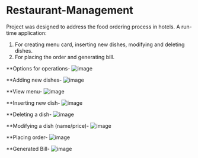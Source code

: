 # Restaurant-Management
Project was designed to address the food ordering process in hotels.
 A run-time application:
  1. For creating menu card, inserting new dishes, modifying and deleting dishes.
  2. For placing the order and generating bill.

**Options for operations-
![image](https://github.com/ishita0302/Restaurant-Management/assets/114524123/20f9b9de-c6ed-4b12-aaef-b4a8172859b8)

**Adding new dishes-
![image](https://github.com/ishita0302/Restaurant-Management/assets/114524123/ea985f33-1a61-476c-a8a6-e0b8f476b439)

**View menu-
![image](https://github.com/ishita0302/Restaurant-Management/assets/114524123/f1cae394-48e5-4967-b590-4532efe537a9)

**Inserting new dish-
![image](https://github.com/ishita0302/Restaurant-Management/assets/114524123/4b48c28f-1e73-4194-851c-2102b45cf881)

**Deleting a dish-
![image](https://github.com/ishita0302/Restaurant-Management/assets/114524123/9ac170c0-c369-43bc-af17-f328866ecef2)

**Modifying a dish (name/price)-
![image](https://github.com/ishita0302/Restaurant-Management/assets/114524123/c1e6c0a9-40e9-4ffe-8590-4ac5c2c57fcb)

**Placing order-
![image](https://github.com/ishita0302/Restaurant-Management/assets/114524123/5069c0fa-dcc8-4cbd-90d8-d2f68269d7b2)

**Generated Bill-
![image](https://github.com/ishita0302/Restaurant-Management/assets/114524123/ea9be2be-8224-4fae-8442-88f14bfd4225)









